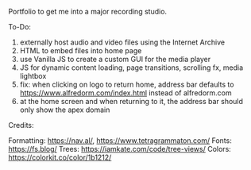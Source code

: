 Portfolio to get me into a major recording studio.

To-Do:
1. externally host audio and video files using the Internet Archive
2. HTML to embed files into home page
3. use Vanilla JS to create a custom GUI for the media player
4. JS for dynamic content loading, page transitions, scrolling fx, media lightbox
5. fix: when clicking on logo to return home, address bar defaults to https://www.alfredorm.com/index.html instead of alfredorm.com
6. at the home screen and when returning to it, the address bar should only show the apex domain

Credits:

Formatting: https://nav.al/, https://www.tetragrammaton.com/
Fonts: https://fs.blog/
Trees: https://iamkate.com/code/tree-views/
Colors: https://colorkit.co/color/1b1212/

